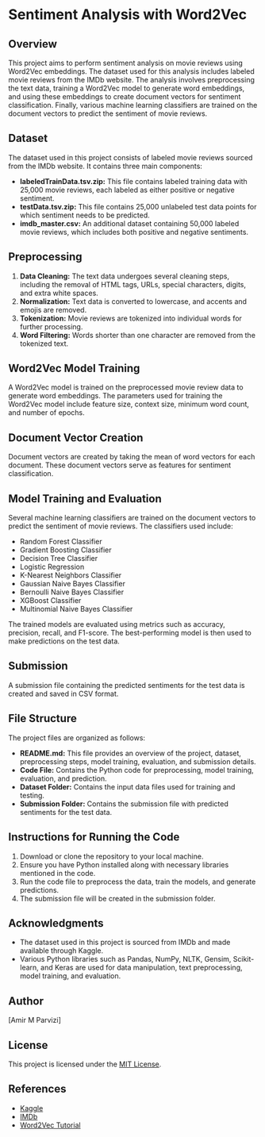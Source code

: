 # Sentiment Analysis with Word2Vec

## Overview
This project aims to perform sentiment analysis on movie reviews using Word2Vec embeddings. The dataset used for this analysis includes labeled movie reviews from the IMDb website. The analysis involves preprocessing the text data, training a Word2Vec model to generate word embeddings, and using these embeddings to create document vectors for sentiment classification. Finally, various machine learning classifiers are trained on the document vectors to predict the sentiment of movie reviews.

## Dataset
The dataset used in this project consists of labeled movie reviews sourced from the IMDb website. It contains three main components:
- **labeledTrainData.tsv.zip:** This file contains labeled training data with 25,000 movie reviews, each labeled as either positive or negative sentiment.
- **testData.tsv.zip:** This file contains 25,000 unlabeled test data points for which sentiment needs to be predicted.
- **imdb_master.csv:** An additional dataset containing 50,000 labeled movie reviews, which includes both positive and negative sentiments.

## Preprocessing
1. **Data Cleaning:** The text data undergoes several cleaning steps, including the removal of HTML tags, URLs, special characters, digits, and extra white spaces.
2. **Normalization:** Text data is converted to lowercase, and accents and emojis are removed.
3. **Tokenization:** Movie reviews are tokenized into individual words for further processing.
4. **Word Filtering:** Words shorter than one character are removed from the tokenized text.

## Word2Vec Model Training
A Word2Vec model is trained on the preprocessed movie review data to generate word embeddings. The parameters used for training the Word2Vec model include feature size, context size, minimum word count, and number of epochs.

## Document Vector Creation
Document vectors are created by taking the mean of word vectors for each document. These document vectors serve as features for sentiment classification.

## Model Training and Evaluation
Several machine learning classifiers are trained on the document vectors to predict the sentiment of movie reviews. The classifiers used include:
- Random Forest Classifier
- Gradient Boosting Classifier
- Decision Tree Classifier
- Logistic Regression
- K-Nearest Neighbors Classifier
- Gaussian Naive Bayes Classifier
- Bernoulli Naive Bayes Classifier
- XGBoost Classifier
- Multinomial Naive Bayes Classifier

The trained models are evaluated using metrics such as accuracy, precision, recall, and F1-score. The best-performing model is then used to make predictions on the test data.

## Submission
A submission file containing the predicted sentiments for the test data is created and saved in CSV format.

## File Structure
The project files are organized as follows:
- **README.md:** This file provides an overview of the project, dataset, preprocessing steps, model training, evaluation, and submission details.
- **Code File:** Contains the Python code for preprocessing, model training, evaluation, and prediction.
- **Dataset Folder:** Contains the input data files used for training and testing.
- **Submission Folder:** Contains the submission file with predicted sentiments for the test data.

## Instructions for Running the Code
1. Download or clone the repository to your local machine.
2. Ensure you have Python installed along with necessary libraries mentioned in the code.
3. Run the code file to preprocess the data, train the models, and generate predictions.
4. The submission file will be created in the submission folder.

## Acknowledgments
- The dataset used in this project is sourced from IMDb and made available through Kaggle.
- Various Python libraries such as Pandas, NumPy, NLTK, Gensim, Scikit-learn, and Keras are used for data manipulation, text preprocessing, model training, and evaluation.

## Author
[Amir M Parvizi]

## License
This project is licensed under the [MIT License](https://opensource.org/licenses/MIT).

## References
- [Kaggle](https://www.kaggle.com/)
- [IMDb](https://www.imdb.com/)
- [Word2Vec Tutorial](https://www.kaggle.com/c/word2vec-nlp-tutorial)
